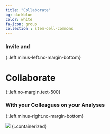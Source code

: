 ```yaml
---
title: "Collaborate"
bg: darkblue
color: white
fa-icon: group
collection : stem-cell-commons
---
```


### Invite and
{:.left.minus-left.no-margin-bottom}

# Collaborate
{:.left.no-margin.text-500}

### With your Colleagues on your Analyses
{:.left.minus-right.no-margin-bottom}

<img src="{{ 'img/screen-collaborate.jpg' | relative_url }}" />
{:.containerized}
